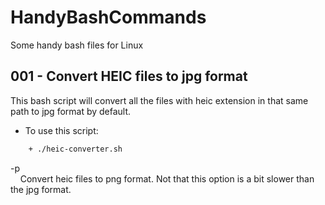 # HandyBashCommands

Some handy bash files for Linux

## 001 - Convert HEIC files to jpg format

This bash script will convert all the files with heic extension in that same path to jpg format by default.

- To use this script:

```diff
    + ./heic-converter.sh
```

-p \
&nbsp;&nbsp;&nbsp;&nbsp;Convert heic files to png format. Not that this option is a bit slower than the jpg format.
